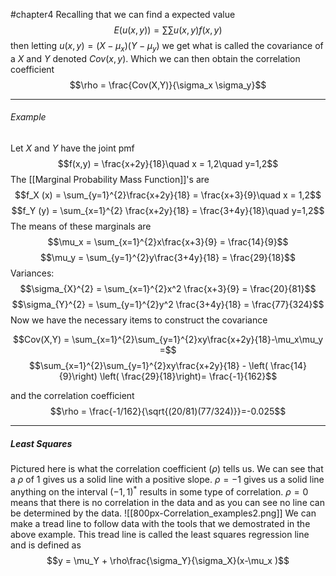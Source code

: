 #chapter4 
Recalling that we can find a expected value $$E(u(x,y)) = \sum\sum u(x,y)f(x,y)$$ then letting $u(x,y) = (X-\mu_x )(Y-\mu_y )$ we get what is called the covariance of a $X$ and $Y$ denoted $Cov(x,y)$. Which we can then obtain the correlation coefficient $$\rho = \frac{Cov(X,Y)}{\sigma_x \sigma_y}$$

---

###### Example
Let $X$ and $Y$ have the joint pmf
$$f(x,y) = \frac{x+2y}{18}\quad x = 1,2\quad y=1,2$$
The [[Marginal Probability Mass Function]]'s are 
$$f_X (x) = \sum_{y=1}^{2}\frac{x+2y}{18} = \frac{x+3}{9}\quad x = 1,2$$
$$f_Y (y) = \sum_{x=1}^{2} \frac{x+2y}{18} = \frac{3+4y}{18}\quad y=1,2$$
The means of these marginals are
$$\mu_x = \sum_{x=1}^{2}x\frac{x+3}{9} = \frac{14}{9}$$
$$\mu_y = \sum_{y=1}^{2}y\frac{3+4y}{18} = \frac{29}{18}$$
Variances:
$$\sigma_{X}^{2} = \sum_{x=1}^{2}x^2 \frac{x+3}{9} = \frac{20}{81}$$
$$\sigma_{Y}^{2} = \sum_{y=1}^{2}y^2 \frac{3+4y}{18} = \frac{77}{324}$$
Now we have the necessary items to construct the covariance

$$Cov(X,Y) = \sum_{x=1}^{2}\sum_{y=1}^{2}xy\frac{x+2y}{18}-\mu_x\mu_y =$$ $$\sum_{x=1}^{2}\sum_{y=1}^{2}xy\frac{x+2y}{18} - \left( \frac{14}{9}\right) \left( \frac{29}{18}\right)= \frac{-1}{162}$$

and the correlation coefficient
$$\rho = \frac{-1/162}{\sqrt{(20/81)(77/324)}}=-0.025$$

---
##### Least Squares
Pictured here is what the correlation coefficient ($\rho$) tells us. We can see that a $\rho$ of 1 gives us a solid line with a positive slope. $\rho = -1$ gives us a solid line anything on the interval $(-1,1)^{*}$ results in some type of correlation. $\rho = 0$ means that there is no correlation in the data and as you can see no line can be determined by the data.
![[800px-Correlation_examples2.png]]
We can make a tread line to follow data with the tools that we demostrated in the above example. This tread line is called the least squares regression line and is defined as $$y = \mu_Y + \rho\frac{\sigma_Y}{\sigma_X}(x-\mu_x )$$